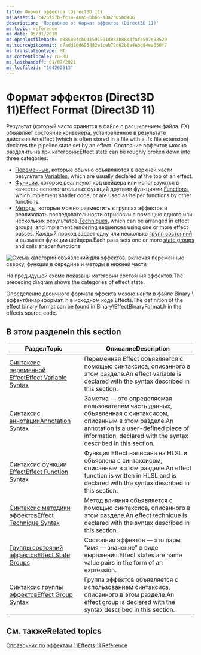 ```yaml
---
title: Формат эффектов (Direct3D 11)
ms.assetid: c425f57b-fc14-46a5-bb65-a0a2305bd406
description: 'Подробнее о: Формат эффектов (Direct3D 11)'
ms.topic: reference
ms.date: 05/31/2018
ms.openlocfilehash: c08589fcb041591591d033b88e4fafe597e98520
ms.sourcegitcommit: c7add10d695482e1ceb72d62b8a4ebd84ea050f7
ms.translationtype: MT
ms.contentlocale: ru-RU
ms.lasthandoff: 01/07/2021
ms.locfileid: "104262613"
---
```

# <a name="effect-format-direct3d-11"></a><span data-ttu-id="70e92-103">Формат эффектов (Direct3D 11)</span><span class="sxs-lookup"><span data-stu-id="70e92-103">Effect Format (Direct3D 11)</span></span>

<span data-ttu-id="70e92-104">Результат (который часто хранится в файле с расширением файла. FX) объявляет состояние конвейера, установленное в результате действия.</span><span class="sxs-lookup"><span data-stu-id="70e92-104">An effect (which is often stored in a file with a .fx file extension) declares the pipeline state set by an effect.</span></span> <span data-ttu-id="70e92-105">Состояние эффектов можно разделить на три категории:</span><span class="sxs-lookup"><span data-stu-id="70e92-105">Effect state can be roughly broken down into three categories:</span></span>

-   <span data-ttu-id="70e92-106">[Переменные](d3d11-effect-variable-syntax.md), которые обычно объявляются в верхней части результата.</span><span class="sxs-lookup"><span data-stu-id="70e92-106">[Variables](d3d11-effect-variable-syntax.md), which are usually declared at the top of an effect.</span></span>
-   <span data-ttu-id="70e92-107">[Функции](d3d11-effect-function-syntax.md), которые реализуют код шейдера или используются в качестве вспомогательных функций другими функциями.</span><span class="sxs-lookup"><span data-stu-id="70e92-107">[Functions](d3d11-effect-function-syntax.md), which implement shader code, or are used as helper functions by other functions.</span></span>
-   <span data-ttu-id="70e92-108">[Методы](d3d11-effect-technique-syntax.md), которые можно разместить в группах эффектов и реализовать последовательности отрисовки с помощью одного или нескольких результатов.</span><span class="sxs-lookup"><span data-stu-id="70e92-108">[Techniques](d3d11-effect-technique-syntax.md), which can be arranged in effect groups, and implement rendering sequences using one or more effect passes.</span></span> <span data-ttu-id="70e92-109">Каждый проход задает одну или несколько [групп состояний](d3d11-effect-states.md) и вызывает функции шейдера.</span><span class="sxs-lookup"><span data-stu-id="70e92-109">Each pass sets one or more [state groups](d3d11-effect-states.md) and calls shader functions.</span></span>

![Схема категорий объявлений для эффектов, включая переменные сверху, функции в середине и методы в нижней части](images/d3d10-effect-intro.png)

<span data-ttu-id="70e92-111">На предыдущей схеме показаны категории состояния эффектов.</span><span class="sxs-lookup"><span data-stu-id="70e92-111">The preceding diagram shows the categories of effect state.</span></span>

<span data-ttu-id="70e92-112">Определение двоичного формата эффекта можно найти в файле Binary \\ еффектбинариформат. h в исходном коде Effects.</span><span class="sxs-lookup"><span data-stu-id="70e92-112">The definition of the effect binary format can be found in Binary\\EffectBinaryFormat.h in the effects source code.</span></span>


## <a name="in-this-section"></a><span data-ttu-id="70e92-113">В этом разделе</span><span class="sxs-lookup"><span data-stu-id="70e92-113">In this section</span></span>



| <span data-ttu-id="70e92-114">Раздел</span><span class="sxs-lookup"><span data-stu-id="70e92-114">Topic</span></span>                                                                   | <span data-ttu-id="70e92-115">Описание</span><span class="sxs-lookup"><span data-stu-id="70e92-115">Description</span></span>                                                                                                          |
|-------------------------------------------------------------------------|----------------------------------------------------------------------------------------------------------------------|
| [<span data-ttu-id="70e92-116">Синтаксис переменной Effect</span><span class="sxs-lookup"><span data-stu-id="70e92-116">Effect Variable Syntax</span></span>](d3d11-effect-variable-syntax.md)<br/>   | <span data-ttu-id="70e92-117">Переменная Effect объявляется с помощью синтаксиса, описанного в этом разделе.</span><span class="sxs-lookup"><span data-stu-id="70e92-117">An effect variable is declared with the syntax described in this section.</span></span><br/>                                 |
| [<span data-ttu-id="70e92-118">Синтаксис аннотации</span><span class="sxs-lookup"><span data-stu-id="70e92-118">Annotation Syntax</span></span>](d3d11-effect-annotation-syntax.md)<br/>      | <span data-ttu-id="70e92-119">Заметка — это определяемая пользователем часть данных, объявленная с синтаксисом, описанным в этом разделе.</span><span class="sxs-lookup"><span data-stu-id="70e92-119">An annotation is a user-defined piece of information, declared with the syntax described in this section.</span></span><br/> |
| [<span data-ttu-id="70e92-120">Синтаксис функции Effect</span><span class="sxs-lookup"><span data-stu-id="70e92-120">Effect Function Syntax</span></span>](d3d11-effect-function-syntax.md)<br/>   | <span data-ttu-id="70e92-121">Функция Effect написана на HLSL и объявлена с синтаксисом, описанным в этом разделе.</span><span class="sxs-lookup"><span data-stu-id="70e92-121">An effect function is written in HLSL and is declared with the syntax described in this section.</span></span><br/>          |
| [<span data-ttu-id="70e92-122">Синтаксис методики эффектов</span><span class="sxs-lookup"><span data-stu-id="70e92-122">Effect Technique Syntax</span></span>](d3d11-effect-technique-syntax.md)<br/> | <span data-ttu-id="70e92-123">Метод влияния объявляется с помощью синтаксиса, описанного в этом разделе.</span><span class="sxs-lookup"><span data-stu-id="70e92-123">An effect technique is declared with the syntax described in this section.</span></span><br/>                                |
| [<span data-ttu-id="70e92-124">Группы состояний эффектов</span><span class="sxs-lookup"><span data-stu-id="70e92-124">Effect State Groups</span></span>](d3d11-effect-states.md)<br/>               | <span data-ttu-id="70e92-125">Состояния эффектов — это пары "имя — значение" в виде выражения.</span><span class="sxs-lookup"><span data-stu-id="70e92-125">Effect states are name value pairs in the form of an expression.</span></span><br/>                                          |
| [<span data-ttu-id="70e92-126">Синтаксис группы эффектов</span><span class="sxs-lookup"><span data-stu-id="70e92-126">Effect Group Syntax</span></span>](d3d11-effect-group-syntax.md)<br/>         | <span data-ttu-id="70e92-127">Группа эффектов объявляется с использованием синтаксиса, описанного в этом разделе.</span><span class="sxs-lookup"><span data-stu-id="70e92-127">An effect group is declared with the syntax described in this section.</span></span><br/>                                    |



 

## <a name="related-topics"></a><span data-ttu-id="70e92-128">См. также</span><span class="sxs-lookup"><span data-stu-id="70e92-128">Related topics</span></span>

<dl> <dt>

[<span data-ttu-id="70e92-129">Справочник по эффектам 11</span><span class="sxs-lookup"><span data-stu-id="70e92-129">Effects 11 Reference</span></span>](d3d11-graphics-reference-effects11.md)
</dt> </dl>

 

 





